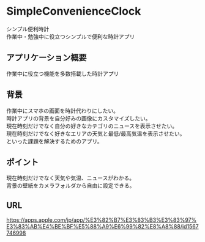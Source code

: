 # SimpleConvenienceClock
シンプル便利時計  
作業中・勉強中に役立つシンプルで便利な時計アプリ

## アプリケーション概要

作業中に役立つ機能を多数搭載した時計アプリ  

## 背景

作業中にスマホの画面を時計代わりにしたい。  
時計アプリの背景を自分好みの画像にカスタマイズしたい。  
現在時刻だけでなく自分の好きなカテゴリのニュースを表示させたい。  
現在時刻だけでなく好きなエリアの天気と最低/最高気温を表示させたい。  
といった課題を解決するためのアプリ。

## ポイント

現在時刻だけでなく天気や気温、ニュースがわかる。  
背景の壁紙をカメラフォルダから自由に設定できる。

## URL

https://apps.apple.com/jp/app/%E3%82%B7%E3%83%B3%E3%83%97%E3%83%AB%E4%BE%BF%E5%88%A9%E6%99%82%E8%A8%88/id1567746998
